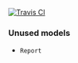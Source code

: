 [![Travis CI](https://travis-ci.org/sevein/a3m.svg?branch=main)](https://travis-ci.org/sevein/a3m)

### Unused models

* `Report`
